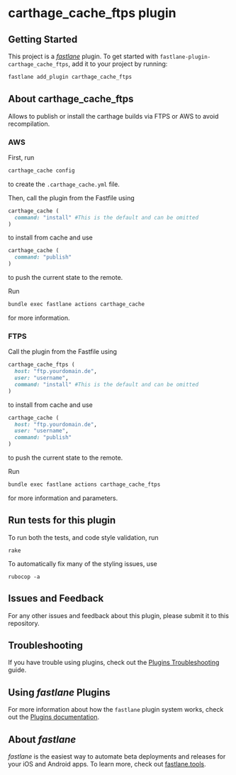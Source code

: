 # carthage_cache_ftps plugin

## Getting Started

This project is a [_fastlane_](https://github.com/fastlane/fastlane) plugin. To get started with `fastlane-plugin-carthage_cache_ftps`, add it to your project by running:

```bash
fastlane add_plugin carthage_cache_ftps
```

## About carthage_cache_ftps

Allows to publish or install the carthage builds via FTPS or AWS to avoid recompilation.


### AWS

First, run

```bash
carthage_cache config
```

to create the `.carthage_cache.yml` file.

Then, call the plugin from the Fastfile using

```ruby
carthage_cache (
  command: "install" #This is the default and can be omitted
)
```

to install from cache and use

```ruby
carthage_cache (
  command: "publish"
)
```

to push the current state to the remote.

Run

```bash
bundle exec fastlane actions carthage_cache
```

for more information.

### FTPS

Call the plugin from the Fastfile using

```ruby
carthage_cache_ftps (
  host: "ftp.yourdomain.de",
  user: "username",
  command: "install" #This is the default and can be omitted
)
```

to install from cache and use

```ruby
carthage_cache (
  host: "ftp.yourdomain.de",
  user: "username",
  command: "publish"
)
```

to push the current state to the remote.

Run

```bash
bundle exec fastlane actions carthage_cache_ftps
```

for more information and parameters.

## Run tests for this plugin

To run both the tests, and code style validation, run

```
rake
```

To automatically fix many of the styling issues, use
```
rubocop -a
```

## Issues and Feedback

For any other issues and feedback about this plugin, please submit it to this repository.

## Troubleshooting

If you have trouble using plugins, check out the [Plugins Troubleshooting](https://docs.fastlane.tools/plugins/plugins-troubleshooting/) guide.

## Using _fastlane_ Plugins

For more information about how the `fastlane` plugin system works, check out the [Plugins documentation](https://docs.fastlane.tools/plugins/create-plugin/).

## About _fastlane_

_fastlane_ is the easiest way to automate beta deployments and releases for your iOS and Android apps. To learn more, check out [fastlane.tools](https://fastlane.tools).
